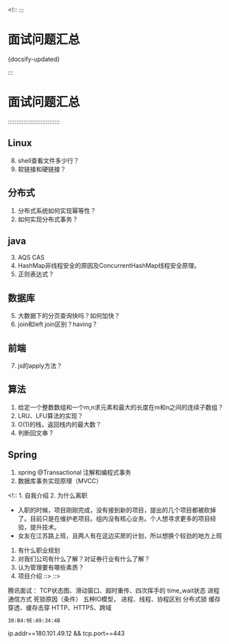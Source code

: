 <!:: :::
# 面试问题汇总
{docsify-updated}


:::
# 面试问题汇总
::::::::::::::::::::::::::::::
## Linux
8. shell查看文件多少行？
9. 软链接和硬链接？


## 分布式
1. 分布式系统如何实现幂等性？
2. 如何实现分布式事务？


## java
3. AQS CAS
4. HashMap非线程安全的原因及ConcurrentHashMap线程安全原理。
9. 正则表达式？


## 数据库
5. 大数据下的分页查询快吗？如何加快？
6. join和left join区别？having？

## 前端
7. js的apply方法？

## 算法
1. 给定一个整数数组和一个m,n求元素和最大的长度在m和n之间的连续子数组？
2. LRU、LFU算法的实现？
3. O(1)的栈，返回栈内的最大数？
4. 判断回文串？


## Spring
1. spring @Transactional 注解和编程式事务
2. 数据库事务实现原理（MVCC）


<!:: 1. 自我介绍
2. 为什么离职
+ 入职的时候，项目刚刚完成，没有接到新的项目，提出的几个项目都被砍掉了。目前只是在维护老项目。组内没有核心业务。个人想寻求更多的项目经验，提升技术。
+ 女友在江苏路上班，且两人有在这边买房的计划，所以想换个较劲的地方上班
1. 有什么职业规划
2. 对我们公司有什么了解？对证券行业有什么了解？
3. 认为管理要有哪些素质？
4. 项目介绍 ::> ::>


腾讯面试：
TCP状态图、滑动窗口、超时重传、四次挥手的 time_wait状态
进程通信方式
死锁原因（条件）
五种IO模型，
进程、线程、协程区别
分布式锁
缓存穿透、缓存击穿
HTTP、HTTPS、跨域


    30:B4:9E:A9:34:4B

ip.addr==180.101.49.12 && tcp.port==443